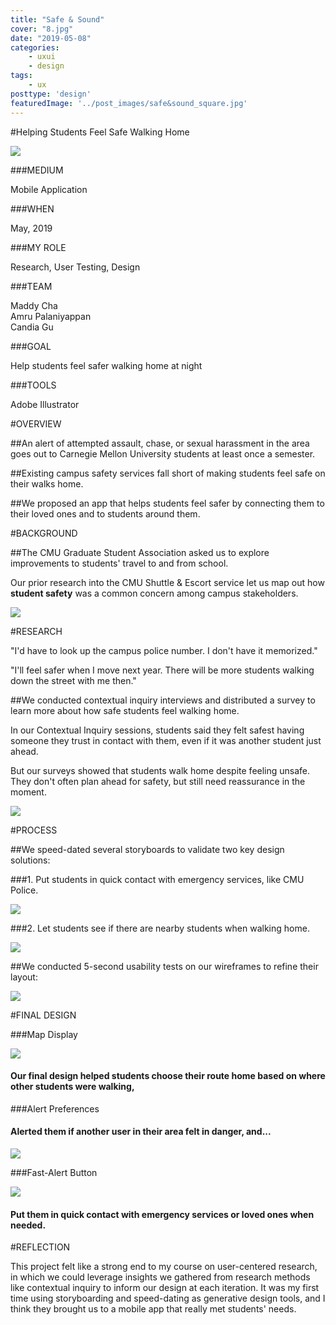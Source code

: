 ```yaml
---
title: "Safe & Sound"
cover: "8.jpg"
date: "2019-05-08"
categories:
    - uxui
    - design
tags:
    - ux
posttype: 'design'
featuredImage: '../post_images/safe&sound_square.jpg'
---
```


#Helping Students Feel Safe Walking Home

<cover-img>

<img src="../post_images/safe&sound/safe&sound_iphone_mockup.jpg">

</cover-img>

<design-meta>

###MEDIUM

Mobile Application

###WHEN

May, 2019

###MY ROLE

Research, User Testing, Design

###TEAM

Maddy Cha\
Amru Palaniyappan\
Candia Gu

###GOAL

Help students feel safer walking home at night

###TOOLS

Adobe Illustrator

</design-meta>

<grid-container>

#OVERVIEW

##An alert of attempted assault, chase, or sexual harassment in the area goes out to Carnegie Mellon University students at least once a semester.

##Existing campus safety services fall short of making students feel safe on their walks home.

##We proposed an app that helps students feel safer by connecting them to their loved ones and to students around them.

#BACKGROUND

##The CMU Graduate Student Association asked us to explore improvements to students' travel to and from school.

Our prior research into the CMU Shuttle & Escort service let us map out how **student safety** was a common concern among campus stakeholders.

<full-width-image>

<img src="../post_images/safe&sound/ucre_final_stakeholders.png">

</full-width-image>

#RESEARCH

<quote>

"I'd have to look up the campus police number. I don't have it memorized."

</quote>

<quote>

"I'll feel safer when I move next year. There will be more students walking down the street with me then."

</quote>

##We conducted contextual inquiry interviews and distributed a survey to learn more about how safe students feel walking home.

In our Contextual Inquiry sessions, students said they felt safest having someone they trust in contact with them, even if it was another student just ahead. 

But our surveys showed that students walk home despite feeling unsafe. They don't often plan ahead for safety, but still need reassurance in the moment.

<img src="../post_images/safe&sound/ucre_final_data1.png">

#PROCESS

##We speed-dated several storyboards to validate two key design solutions:

###1. Put students in quick contact with emergency services, like CMU Police.

<img src="../post_images/safe&sound/ucre_final_story2.png">

###2. Let students see if there are nearby students when walking home.

<img src="../post_images/safe&sound/ucre_final_story1.png">

##We conducted 5-second usability tests on our wireframes to refine their layout:

<img src="../post_images/safe&sound/ucre_final_wireframe_markedup.png">

#FINAL DESIGN

###Map Display

<img-pair>

<img src="../post_images/safe&sound/ucre_final_pr2.5.png">

<h4>

Our final design helped students choose their route home based on where other students were walking,

</h4>

</img-pair>

###Alert Preferences

<text-pair>

<h4>

Alerted them if another user in their area felt in danger, and...

</h4>

<img src="../post_images/safe&sound/ucre_final_pr2.3.png">

</text-pair>

###Fast-Alert Button

<img-pair>

<img src="../post_images/safe&sound/ucre_final_pr2.2.png">

<h4>

Put them in quick contact with emergency services or loved ones when needed.

</h4>

</img-pair>


#REFLECTION

This project felt like a strong end to my course on user-centered research, in which we could leverage insights we gathered from research methods like contextual inquiry to inform our design at each iteration. It was my first time using storyboarding and speed-dating as generative design tools, and I think they brought us to a mobile app that really met students' needs.

</grid-container>



